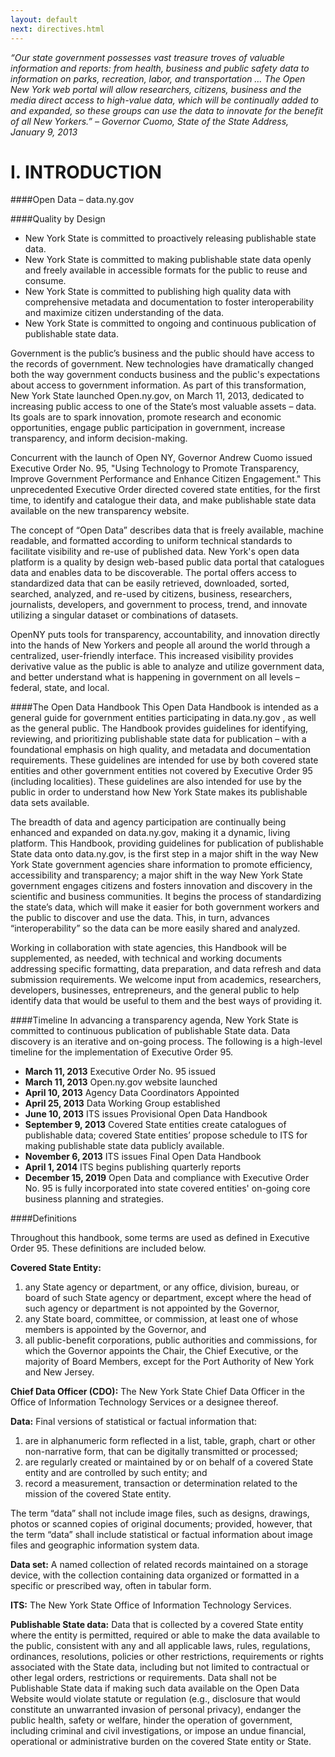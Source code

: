 ```yaml
---
layout: default
next: directives.html
---
```


*“Our state government possesses vast treasure troves of valuable information and reports: from health, business and public safety data to information on parks, recreation, labor, and transportation … The Open New York web portal will allow researchers, citizens, business and the media direct access to high-value data, which will be continually added to and expanded, so these groups can use the data to innovate for the benefit of all New Yorkers.” – Governor Cuomo, State of the State Address,        January 9, 2013*


I. INTRODUCTION
=========
####Open Data – data.ny.gov

####Quality by Design
*	New York State is committed to proactively releasing publishable state data.
*	New York State is committed to making publishable state data openly and freely available in accessible formats for the public to reuse and consume. 
*	New York State is committed to publishing high quality data with comprehensive metadata and documentation to foster interoperability and maximize citizen understanding of the data.
*	New York State is committed to ongoing and continuous publication of publishable state data.

Government is the public’s business and the public should have access to the records of government.  New technologies have dramatically changed both the way government conducts business and the public's expectations about access to government information.  As part of this transformation, New York State launched Open.ny.gov, on March 11, 2013, dedicated to increasing public access to one of the State’s most valuable assets – data.  Its goals are to spark innovation, promote research and economic opportunities, engage public participation in government, increase transparency, and inform decision-making.  

Concurrent with the launch of Open NY, Governor Andrew Cuomo issued Executive Order No. 95, "Using Technology to Promote Transparency, Improve Government Performance and Enhance Citizen Engagement."  This unprecedented Executive Order directed covered state entities, for the first time, to identify and catalogue their data, and make publishable state data available on the new transparency website.

The concept of “Open Data” describes data that is freely available, machine readable, and formatted according to uniform technical standards to facilitate visibility and re-use of published data.  New York's open data platform is a quality by design web-based public data portal that catalogues data and enables data to be discoverable.  The portal offers access to standardized data that can be easily retrieved, downloaded, sorted, searched, analyzed, and re-used by citizens, business, researchers, journalists, developers, and government to process, trend, and innovate utilizing a singular dataset or combinations of datasets.  

OpenNY puts tools for transparency, accountability, and innovation directly into the hands of New Yorkers and people all around the world through a centralized, user-friendly interface.  This increased visibility provides derivative value as the public is able to analyze and utilize government data, and better understand what is happening in government on all levels – federal, state, and local.  

####The Open Data Handbook
This Open Data Handbook is intended as a general guide for government entities participating in data.ny.gov , as well as the general public.  The Handbook provides guidelines for identifying, reviewing, and prioritizing publishable state data for publication – with a foundational emphasis on high quality, and metadata and documentation requirements. These guidelines are intended for use by both covered state entities and other government entities not covered by Executive Order 95 (including localities).  These guidelines are also intended for use by the public in order to understand how New York State makes its publishable data sets available. 

The breadth of data and agency participation are continually being enhanced and expanded on data.ny.gov, making it a dynamic, living platform. This Handbook, providing guidelines for publication of publishable State data onto data.ny.gov, is the first step in a major shift in the way New York State government agencies share information to promote efficiency, accessibility and transparency; a major shift in the way New York State government engages citizens and fosters innovation and discovery in the scientific and business communities.  It begins the process of standardizing the state’s data, which will make it easier for both government workers and the public to discover and use the data.  This, in turn, advances “interoperability” so the data can be more easily shared and analyzed.  

Working in collaboration with state agencies, this Handbook will be supplemented, as needed, with technical and working documents addressing specific formatting, data preparation, and data refresh and data submission requirements.  We welcome input from academics, researchers, developers, businesses, entrepreneurs, and the general public to help identify data that would be useful to them and the best ways of providing it. 

####Timeline
In advancing a transparency agenda, New York State is committed to continuous publication of publishable State data.  Data discovery is an iterative and on-going process.  The following is a high-level timeline for the implementation of Executive Order 95.

* **March 11, 2013**      Executive Order No. 95 issued	
* **March 11, 2013**      Open.ny.gov website launched
* **April 10, 2013**      Agency Data Coordinators Appointed
* **April 25, 2013**      Data Working Group established	
* **June 10, 2013**       ITS issues Provisional Open Data Handbook 
* **September 9, 2013**   Covered State entities create catalogues of publishable data; covered State entities’ propose schedule to ITS for making publishable state data publicly available. 	
* **November 6, 2013**    ITS issues Final Open Data Handbook
* **April 1, 2014** 	ITS begins publishing quarterly reports 	
* **December 15, 2019**   Open Data and compliance with Executive Order No. 95 is fully incorporated into state covered entities' on-going core business planning and strategies.	

####Definitions

Throughout this handbook, some terms are used as defined in Executive Order 95.  These definitions are included below.

**Covered State Entity:**	

1.	any State agency or department, or any office, division, bureau, or board of such State agency or department, except where the head of such agency or department is not appointed by the Governor, 
2.	any State board, committee, or commission, at least one of whose members is appointed by the Governor, and 
3.	all public-benefit corporations, public authorities and commissions, for which the Governor appoints the Chair, the Chief Executive, or the majority of Board Members, except for the Port Authority of New York and New Jersey.

**Chief Data Officer (CDO):**	The New York State Chief Data Officer in the Office of Information Technology Services or a designee thereof.

**Data:**  Final versions of statistical or factual information that:

1.	are in alphanumeric form reflected in a list, table, graph, chart or other non-narrative form, that can be digitally transmitted or processed;
2.	are regularly created or maintained by or on behalf of a covered State entity and are controlled by such entity; and 
3.	record a measurement, transaction or determination related to the mission of the covered State entity.

The term “data” shall not include image files, such as designs, drawings, photos or scanned copies of original documents; provided, however, that the term “data” shall include statistical or factual information about image files and geographic information system data.   

**Data set:** A named collection of related records maintained on a storage device, with the collection containing data organized or formatted in a specific or prescribed way, often in tabular form.

**ITS:**	The New York State Office of Information Technology Services.

**Publishable State data:** Data that is collected by a covered State entity where the entity is permitted, required or able to make the data available to the public, consistent with any and all applicable laws, rules, regulations, ordinances, resolutions, policies or other restrictions, requirements or rights associated with the State data, including but not limited to contractual or other legal orders, restrictions or requirements.  Data shall not be Publishable State data if making such data available on the Open Data Website would violate statute or regulation (e.g., disclosure that would constitute an unwarranted invasion of personal privacy), endanger the public health, safety or welfare, hinder the operation of government, including criminal and civil investigations, or impose an undue financial, operational or administrative burden on the covered State entity or State. 
